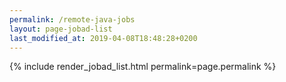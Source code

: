 ```yaml
---
permalink: /remote-java-jobs
layout: page-jobad-list
last_modified_at: 2019-04-08T18:48:28+0200
---
```

{% include render_jobad_list.html permalink=page.permalink %}
